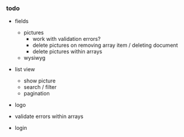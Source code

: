 ### todo

- fields
    - pictures
        - work with validation errors?
        - delete pictures on removing array item / deleting document
        - delete pictures within arrays
    - wysiwyg

- list view
    - show picture
    - search / filter
    - pagination

- logo

- validate errors within arrays

- login
